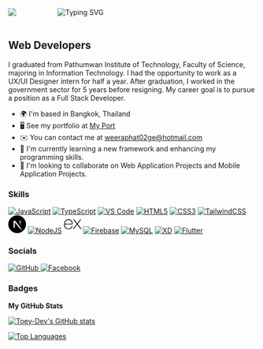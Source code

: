 <div id="header"> 
&nbsp;&nbsp;&nbsp;&nbsp;&nbsp;&nbsp;
  <img align="left" src="https://media.giphy.com/media/M9gbBd9nbDrOTu1Mqx/giphy.gif" width="100">
  <img align="left" src="https://readme-typing-svg.herokuapp.com/?font=Righteous&size=35&center=true&vCenter=true&width=500&height=70&duration=4000&lines=Hi+There!+👋;+I'm+Varat+Dube!;" alt="Typing SVG" />
</div>
<div id="header">
&nbsp;&nbsp;&nbsp;&nbsp;&nbsp;&nbsp;
  <img align="left" src="https://komarev.com/ghpvc/?username=Toey-Dev&style=flat-square&color=blue" alt=""/>
</div>

Web Developers
--------------

I graduated from Pathumwan Institute of Technology, Faculty of Science, majoring in Information Technology. I had the opportunity to work as a UX/UI Designer intern for half a year. After graduation, I worked in the government sector for 5 years before resigning. My career goal is to pursue a position as a Full Stack Developer.

* 🌍  I'm based in Bangkok, Thailand
* 🖥️  See my portfolio at [My Port](http://github.com/Toey-Dev)
* ✉️  You can contact me at [weeraphat02ge@hotmail.com](mailto:weeraphat02ge@hotmail.com)
* 🧠  I'm currently learning a new framework and enhancing my programming skills.
* 👥  I'm looking to collaborate on Web Application Projects and Mobile Application Projects.

### Skills
 
<p align="left">
  <a href="https://developer.mozilla.org/en-US/docs/Web/JavaScript" target="_blank" rel="noreferrer"><img src="https://raw.githubusercontent.com/danielcranney/readme-generator/main/public/icons/skills/javascript-colored.svg" alt="JavaScript" title="JavaScript" width="36" height="36" /></a>
  <a href="https://www.typescriptlang.org/" target="_blank" rel="noreferrer"><img src="https://raw.githubusercontent.com/danielcranney/readme-generator/main/public/icons/skills/typescript-colored.svg" alt="TypeScript" title="TypeScript" width="36" height="36" /></a>
  <a href="https://code.visualstudio.com/" target="_blank" rel="noreferrer"><img src="https://raw.githubusercontent.com/danielcranney/readme-generator/main/public/icons/skills/visualstudiocode-colored.svg" alt="VS Code" title="VS Code" width="36" height="36" /></a>
  <a href="https://developer.mozilla.org/en-US/docs/Glossary/HTML5" target="_blank" rel="noreferrer"><img src="https://raw.githubusercontent.com/danielcranney/readme-generator/main/public/icons/skills/html5-colored.svg" alt="HTML5" title="HTML5" width="36" height="36" /></a>
  <a href="https://www.w3.org/TR/CSS/#css" target="_blank" rel="noreferrer"><img src="https://raw.githubusercontent.com/danielcranney/readme-generator/main/public/icons/skills/css3-colored.svg" alt="CSS3" title="CSS3" width="36" height="36" /></a>
  <a href="https://tailwindcss.com/" target="_blank" rel="noreferrer"><img src="https://raw.githubusercontent.com/danielcranney/readme-generator/main/public/icons/skills/tailwindcss-colored.svg" alt="TailwindCSS" title="TailwindCSS" width="36" height="36" /></a>
  <a href="https://nextjs.org/docs" target="_blank" rel="noreferrer"><img src="https://raw.githubusercontent.com/devicons/devicon/master/icons/nextjs/nextjs-original.svg" alt="NextJs" title="NextJs" width="36" height="36" /></a>
  <a href="https://nodejs.org/en/" target="_blank" rel="noreferrer"><img src="https://raw.githubusercontent.com/danielcranney/readme-generator/main/public/icons/skills/nodejs-colored.svg" alt="NodeJS" title="NodeJS" width="36" height="36" /></a>
  <a href="https://expressjs.com/" target="_blank" rel="noreferrer"><img src="https://raw.githubusercontent.com/devicons/devicon/master/icons/express/express-original.svg" alt="Express" title="Express" width="36" height="36" /></a>
  <a href="https://firebase.google.com/" target="_blank" rel="noreferrer"><img src="https://raw.githubusercontent.com/danielcranney/readme-generator/main/public/icons/skills/firebase-colored.svg" alt="Firebase" title="Firebase" width="36" height="36" /></a>
  <a href="https://www.mysql.com/" target="_blank" rel="noreferrer"><img src="https://raw.githubusercontent.com/danielcranney/readme-generator/main/public/icons/skills/mysql-colored.svg" alt="MySQL" title="MySQL" width="36" height="36" /></a>
  <a href="https://www.adobe.com/uk/products/xd.html" target="_blank" rel="noreferrer"><img src="https://raw.githubusercontent.com/danielcranney/readme-generator/main/public/icons/skills/xd-colored-dark.svg" alt="XD" title="XD" width="36" height="36" /></a>
  <a href="https://flutter.dev/" target="_blank" rel="noreferrer"><img src="https://raw.githubusercontent.com/danielcranney/readme-generator/main/public/icons/skills/flutter-colored.svg" alt="Flutter" title="Flutter" width="36" height="36" /></a>
</p>

### Socials

<p align="left"> <a href="https://www.github.com/Toey-Dev" target="_blank" rel="noreferrer"> <picture> <source media="(prefers-color-scheme: dark)" srcset="https://raw.githubusercontent.com/danielcranney/readme-generator/main/public/icons/socials/github-dark.svg" /> <source media="(prefers-color-scheme: light)" srcset="https://raw.githubusercontent.com/danielcranney/readme-generator/main/public/icons/socials/github.svg" /> <img src="https://raw.githubusercontent.com/danielcranney/readme-generator/main/public/icons/socials/github.svg" width="32" height="32" alt="GitHub" title="GitHub" /> </picture> </a> <a href="https://www.facebook.com/tksnascompasd/" target="_blank" rel="noreferrer"> <picture> <source media="(prefers-color-scheme: dark)" srcset="https://raw.githubusercontent.com/danielcranney/readme-generator/main/public/icons/socials/facebook-dark.svg" /> <source media="(prefers-color-scheme: light)" srcset="https://raw.githubusercontent.com/danielcranney/readme-generator/main/public/icons/socials/facebook.svg" /> <img src="https://raw.githubusercontent.com/danielcranney/readme-generator/main/public/icons/socials/facebook.svg" width="32" height="32" alt="Facebook" title="Facebook" /> </picture> </a></p>

### Badges

<b>My GitHub Stats</b>

<a href="http://www.github.com/Toey-Dev"><img src="https://github-readme-stats.vercel.app/api?username=Toey-Dev&show_icons=true&hide=&count_private=true&title_color=14b8a6&text_color=ffffff&icon_color=14b8a6&bg_color=27272a&hide_border=true&show_icons=true" alt="Toey-Dev's GitHub stats" /></a>

<a href="https://github.com/Toey-Dev" align="left"><img src="https://github-readme-stats.vercel.app/api/top-langs/?username=Toey-Dev&langs_count=10&title_color=14b8a6&text_color=ffffff&icon_color=14b8a6&bg_color=27272a&hide_border=true&locale=en&custom_title=Top%20%Languages" alt="Top Languages" /></a>


